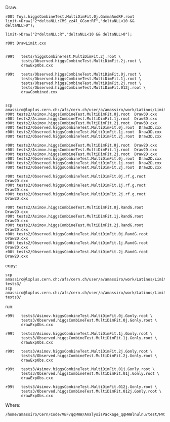 
Draw:

    r00t Toys.higgsCombineTest.MultiDimFit.0j.GammaAndRF.root
    limit->Draw("2*deltaNLL:CMS_zz4l_GGsm:RF","deltaNLL<10 && deltaNLL>0");
    
    limit->Draw("2*deltaNLL:R","deltaNLL<10 && deltaNLL>0");
 
    r00t DrawLimit.cxx

    
    r99t   tests/higgsCombineTest.MultiDimFit.2j.root \
           tests/Observed.higgsCombineTest.MultiDimFit.2j.root \
           drawExpObs.cxx    

    r99t   tests/Observed.higgsCombineTest.MultiDimFit.0j.root \
           tests/Observed.higgsCombineTest.MultiDimFit.1j.root \
           tests/Observed.higgsCombineTest.MultiDimFit.2j.root \
           tests/Observed.higgsCombineTest.MultiDimFit.012j.root \
           drawCombined.cxx
       
       
    scp amassiro@lxplus.cern.ch:/afs/cern.ch/user/a/amassiro/work/Latinos/Limit/CMSSW_6_1_1/src/LimitCombine/
    r00t tests2/Asimov.higgsCombineTest.MultiDimFit.0j.root  Draw3D.cxx
    r00t tests2/Asimov.higgsCombineTest.MultiDimFit.1j.root  Draw3D.cxx
    r00t tests2/Asimov.higgsCombineTest.MultiDimFit.2j.root  Draw3D.cxx
    r00t tests2/Observed.higgsCombineTest.MultiDimFit.0j.root  Draw3D.cxx
    r00t tests2/Observed.higgsCombineTest.MultiDimFit.1j.root  Draw3D.cxx
    r00t tests2/Observed.higgsCombineTest.MultiDimFit.2j.root  Draw3D.cxx
       
    r00t tests2/Asimov.higgsCombineTest.MultiDimFit.0j.root  Draw2D.cxx
    r00t tests2/Asimov.higgsCombineTest.MultiDimFit.1j.root  Draw2D.cxx
    r00t tests2/Asimov.higgsCombineTest.MultiDimFit.2j.root  Draw2D.cxx
    r00t tests2/Observed.higgsCombineTest.MultiDimFit.0j.root  Draw2D.cxx
    r00t tests2/Observed.higgsCombineTest.MultiDimFit.1j.root  Draw2D.cxx
    r00t tests2/Observed.higgsCombineTest.MultiDimFit.2j.root  Draw2D.cxx
    
    r00t tests2/Observed.higgsCombineTest.MultiDimFit.0j.rf.g.root  Draw2D.cxx
    r00t tests2/Observed.higgsCombineTest.MultiDimFit.1j.rf.g.root  Draw2D.cxx
    r00t tests2/Observed.higgsCombineTest.MultiDimFit.2j.rf.g.root  Draw2D.cxx
    
    r00t tests2/Asimov.higgsCombineTest.MultiDimFit.0j.RandG.root  Draw2D.cxx
    r00t tests2/Asimov.higgsCombineTest.MultiDimFit.1j.RandG.root  Draw2D.cxx
    r00t tests2/Asimov.higgsCombineTest.MultiDimFit.2j.RandG.root  Draw2D.cxx
    r00t tests2/Observed.higgsCombineTest.MultiDimFit.0j.RandG.root  Draw2D.cxx
    r00t tests2/Observed.higgsCombineTest.MultiDimFit.1j.RandG.root  Draw2D.cxx
    r00t tests2/Observed.higgsCombineTest.MultiDimFit.2j.RandG.root  Draw2D.cxx
    
    
    
copy:

    scp amassiro@lxplus.cern.ch:/afs/cern.ch/user/a/amassiro/work/Latinos/Limit/CMSSW_6_1_1/src/LimitCombine/Asimov.higgsCombineTest.MultiDimFit.*j.Gonly.root    tests3/
    scp amassiro@lxplus.cern.ch:/afs/cern.ch/user/a/amassiro/work/Latinos/Limit/CMSSW_6_1_1/src/LimitCombine/Observed.higgsCombineTest.MultiDimFit.*j.Gonly.root  tests3/
    
run:

    r99t   tests3/Asimov.higgsCombineTest.MultiDimFit.0j.Gonly.root \
           tests3/Observed.higgsCombineTest.MultiDimFit.0j.Gonly.root \
           drawExpObs.cxx

    r99t   tests3/Asimov.higgsCombineTest.MultiDimFit.1j.Gonly.root \
           tests3/Observed.higgsCombineTest.MultiDimFit.1j.Gonly.root \
           drawExpObs.cxx

    r99t   tests3/Asimov.higgsCombineTest.MultiDimFit.2j.Gonly.root \
           tests3/Observed.higgsCombineTest.MultiDimFit.2j.Gonly.root \
           drawExpObs.cxx

    r99t   tests3/Asimov.higgsCombineTest.MultiDimFit.01j.Gonly.root \
           tests3/Observed.higgsCombineTest.MultiDimFit.01j.Gonly.root \
           drawExpObs.cxx
           
    r99t   tests3/Asimov.higgsCombineTest.MultiDimFit.012j.Gonly.root \
           tests3/Observed.higgsCombineTest.MultiDimFit.012j.Gonly.root \
           drawExpObs.cxx

           
Where:

    /home/amassiro/Cern/Code/VBF/qqHWW/AnalysisPackage_qqHWWlnulnu/test/HWidth/Plot/limits


    